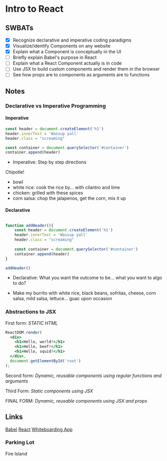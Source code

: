 Intro to React
=============================

## SWBATs
- [x] Recognize declarative and imperative coding paradigms
- [x] Visualize/identify Components on any website
- [x] Explain what a Component is conceptually in the UI
- [ ] Briefly explain Babel's purpose in React
- [ ] Explain what a React Component actually is in code
- [ ] Use JSX to build custom components and render them in the browser
- [ ] See how props are to components as arguments are to functions

## Notes

### Declarative vs Imperative Programming

#### Imperative
```js
const header = document.createElement('h1')
header.innerText = 'Wassup yall'
header.class = "screaming"

const container = document.querySelector('#container')
container.append(header)
```

- Imperative: Step by step directions 

Chipotle!
- bowl
- white rice: cook the rice by... with cilantro and lime
- chicken: grilled with these spices
- corn salsa: chop the jalapenos, get the corn, mix it up

#### Declarative
```js

function addHeader(){
    const header = document.createElement('h1')
    header.innerText = 'Wassup yall'
    header.class = "screaming"
    
    const container = document.querySelector('#container')
    container.append(header)
}

addHeader()

```

- Declarative: What you want the outcome to be... what you want to algo to do? 

- Make my burrito with white rice, black beans, sofritas, cheese, corn salsa, mild salsa, lettuce... guac upon occasion 

### Abstractions to JSX

First form: *STATIC HTML*
```jsx
ReactDOM.render(
  <div>
    <h1>Hello, world!</h1>
    <h1>Hello, beef!</h1>
    <h1>Hello, squid!</h1>
  </div>,
  document.getElementById('root')
);
```

Second form: *Dynamic, reusable components using regular functions and arguments*


Third Form: *Static components using JSX*


FINAL FORM: *Dynamic, reusable components using JSX and props*


## Links

[Babel](https://babeljs.io/)
[React](https://reactjs.org/)
[Whiteboarding App](https://awwapp.com)



### Parking Lot 
Fire Island 